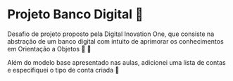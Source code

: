 # Projeto Banco Digital :bank:

Desafio de projeto proposto pela Digital Inovation One, que consiste na abstração de um banco digital com intuito de aprimorar os conhecimentos em Orientação a Objetos :bookmark: :microscope:

Além do modelo base apresentado nas aulas, adicionei uma lista de contas e especifiquei  o tipo de conta criada :blue_book:



